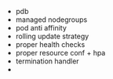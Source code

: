 - pdb
- managed nodegroups
- pod anti affinity
- rolling update strategy
- proper health checks
- proper resource conf + hpa
- termination handler
- 